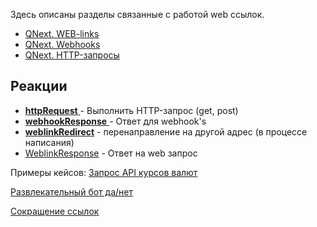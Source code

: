 
Здесь описаны разделы связанные с работой web ссылок.
* [QNext. WEB-links](/docs-test/admin/web-links)
* [QNext. Webhooks](/docs-test/admin/webhooks)
* [QNext. HTTP-запросы](/docs-test/admin/http-requests)



## Реакции
 * [**httpRequest** ](/docs-test/reactions/httprequest)- Выполнить HTTP-запрос (get, post)
 * [**webhookResponse** ](/docs-test/reactions/webhookresponse)- Ответ для webhook's
 * [**weblinkRedirect**](/docs-test/reactions/redirecturl) - перенаправление на другой адрес (в процессе написания)
 * [WeblinkResponse](/docs-test/reactions/weblinkresponse) - Ответ на web запрос



Примеры кейсов:
[Запрос API курсов валют](https://t.me/QNextCases/119)

[Развлекательный бот да/нет](https://t.me/QNextCases/189)

[Сокращение ссылок](https://t.me/QNextCases/190)

